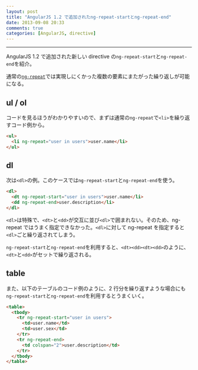 ```yaml
---
layout: post
title: "AngularJS 1.2 で追加されたng-repeat-startとng-repeat-end"
date: 2013-09-08 20:33
comments: true
categories: [AngularJS, directive]
---
```


---

AngularJS 1.2 で追加された新しい directive の`ng-repeat-start`と`ng-repeat-end`を紹介。

通常の[`ng-repeat`](http://docs.angularjs.org/api/ng.directive:ngRepeat)では実現しにくかった複数の要素にまたがった繰り返しが可能になる。

<!-- more -->

## ul / ol

コードを見るほうがわかりやすいので、まずは通常の`ng-repeat`で`<li>`を繰り返すコード例から。

``` html
<ul>
  <li ng-repeat="user in users">user.name</li>
</ul>
```

## dl

次は`<dl>`の例。このケースでは`ng-repeat-start`と`ng-repeat-end`を使う。

``` html
<dl>
  <dt ng-repeat-start="user in users">user.name</li>
  <dd ng-repeat-end>user.description</li>
</dl>
```

`<dl>`は特殊で、`<dt>`と`<dd>`が交互に並び`<dl>`で囲まれない。そのため、ng-repeat ではうまく指定できなかった。`<dl>`に対して ng-repeat を指定すると`<dl>`ごと繰り返されてしまう。

`ng-repeat-start`と`ng-repeat-end`を利用すると、`<dt><dd><dt><dd>`のように、`<dt>`と`<dd>`がセットで繰り返される。

## table

また、以下のテーブルのコード例のように、2 行分を繰り返すような場合にも`ng-repeat-start`と`ng-repeat-end`を利用するとうまくいく。

``` html
<table>
  <tbody>
    <tr ng-repeat-start="user in users">
      <td>user.name</td>
      <td>user.sex</td>
    </tr>
    <tr ng-repeat-end>
      <td colspan="2">user.description</td>
    </tr>
  </tbody>
</table>
```
